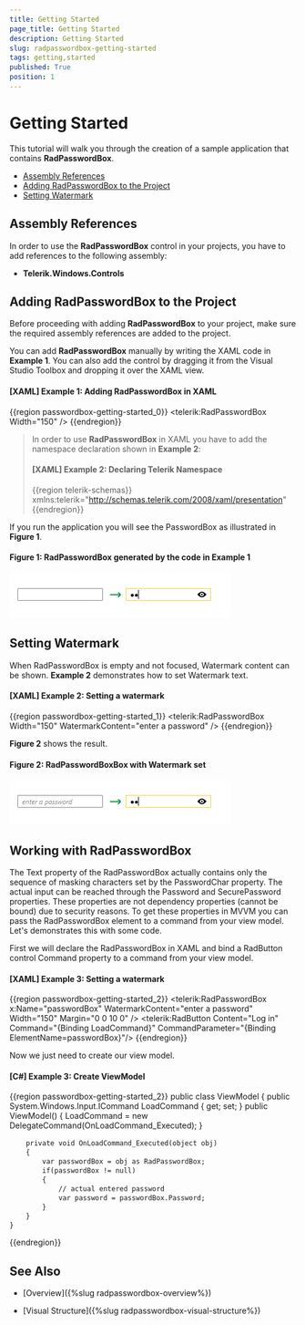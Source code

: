 ```yaml
---
title: Getting Started
page_title: Getting Started
description: Getting Started
slug: radpasswordbox-getting-started
tags: getting,started
published: True
position: 1
---
```


# Getting Started

This tutorial will walk you through the creation of a sample application that contains __RadPasswordBox__.

* [Assembly References](#assembly-references)
* [Adding RadPasswordBox to the Project](#adding-radpasswordbox-to-the-project)
* [Setting Watermark](#setting-watermark)

## Assembly References

In order to use the __RadPasswordBox__ control in your projects, you have to add references to the following assembly:			

* __Telerik.Windows.Controls__

## Adding RadPasswordBox to the Project

Before proceeding with adding __RadPasswordBox__ to your project, make sure the required assembly references are added to the project. 

You can add __RadPasswordBox__ manually by writing the XAML code in __Example 1__. You can also add the control by dragging it from the Visual Studio Toolbox and dropping it over the XAML view.

#### __[XAML] Example 1: Adding RadPasswordBox in XAML__

{{region passwordbox-getting-started_0}}
	<telerik:RadPasswordBox Width="150" />
{{endregion}}

>In order to use __RadPasswordBox__ in XAML you have to add the namespace declaration shown in __Example 2__:
>#### __[XAML] Example 2: Declaring Telerik Namespace__
>{{region telerik-schemas}}
>    xmlns:telerik="http://schemas.telerik.com/2008/xaml/presentation"
>{{endregion}}

If you run the application you will see the PasswordBox as illustrated in __Figure 1__. 

#### __Figure 1: RadPasswordBox generated by the code in Example 1__

![](images/RadPasswordBox_GettingStarted_0.png)

## Setting Watermark

When RadPasswordBox is empty and not focused, Watermark content can be shown. __Example 2__ demonstrates how to set Watermark text.

#### __[XAML] Example 2: Setting a watermark__

{{region passwordbox-getting-started_1}}
	<telerik:RadPasswordBox Width="150" WatermarkContent="enter a password" />
{{endregion}}

__Figure 2__ shows the result.

#### __Figure 2: RadPasswordBoxBox with Watermark set__

![](images/RadPasswordBox_GettingStarted_1.png)

## Working with RadPasswordBox

The Text property of the RadPasswordBox actually contains only the sequence of masking characters set by the PasswordChar property. The actual input can be reached through the Password and SecurePassword properties. These properties are not dependency properties (cannot be bound) due to security reasons. To get these properties in MVVM you can pass the RadPasswordBox element to a command from your view model. Let's demonstrates this with some code.

First we will declare the RadPasswordBox in XAML and bind a RadButton control Command property to a command from your view model.

#### __[XAML] Example 3: Setting a watermark__

{{region passwordbox-getting-started_2}}
	<StackPanel Orientation="Horizontal" VerticalAlignment="Center" HorizontalAlignment="Center" >
		<telerik:RadPasswordBox x:Name="passwordBox" WatermarkContent="enter a password" Width="150" Margin="0 0 10 0" />
		<telerik:RadButton Content="Log in" Command="{Binding LoadCommand}" CommandParameter="{Binding ElementName=passwordBox}"/>
	</StackPanel>
{{endregion}}

Now we just need to create our view model.

#### __[C#] Example 3: Create ViewModel__

{{region passwordbox-getting-started_2}}
	public  class ViewModel
	{
		public System.Windows.Input.ICommand LoadCommand { get; set; }
		public ViewModel()
		{
			LoadCommand = new DelegateCommand(OnLoadCommand_Executed);
		}

		private void OnLoadCommand_Executed(object obj)
		{
			var passwordBox = obj as RadPasswordBox;
			if(passwordBox != null)
			{
				// actual entered password
				var password = passwordBox.Password;
			}
		}
	}
{{endregion}}

## See Also

 * [Overview]({%slug radpasswordbox-overview%})

 * [Visual Structure]({%slug radpasswordbox-visual-structure%})
